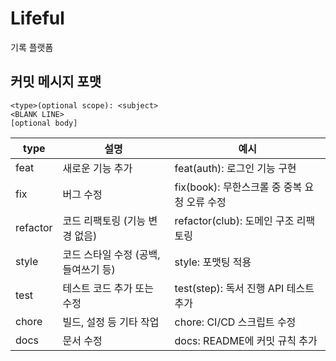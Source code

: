 # Lifeful

기록 플랫폼

## 커밋 메시지 포맷
```
<type>(optional scope): <subject>
<BLANK LINE>
[optional body]
```

| type     | 설명                     | 예시                             |
|----------|------------------------|--------------------------------|
| feat     | 새로운 기능 추가              | feat(auth): 로그인 기능 구현          |
| fix      | 버그 수정                  | fix(book): 무한스크롤 중 중복 요청 오류 수정 |
| refactor | 코드 리팩토링 (기능 변경 없음)     | refactor(club): 도메인 구조 리팩토링    |
| style    | 코드 스타일 수정 (공백, 들여쓰기 등) | style: 포맷팅 적용                  |
| test     | 테스트 코드 추가 또는 수정        | test(step): 독서 진행 API 테스트 추가   |
| chore    | 빌드, 설정 등 기타 작업         | chore: CI/CD 스크립트 수정           |
| docs     | 문서 수정                  | docs: README에 커밋 규칙 추가         |
